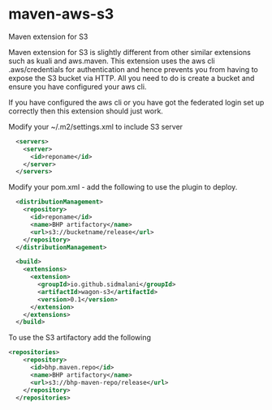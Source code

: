 # maven-aws-s3
Maven extension for S3

Maven extension for S3 is slightly different from other similar extensions such as kuali and aws.maven.
This extension uses the aws cli .aws/credentials for authentication and hence prevents you from having to expose the S3 bucket via HTTP. All you need to do is create a bucket and ensure you have configured your aws cli.

If you have configured the aws cli or you have got the federated login set up correctly then this extension should just work.

Modify your ~/.m2/settings.xml to include S3 server

```xml
  <servers>
    <server>
      <id>reponame</id>
    </server> 
  </servers>
```

Modify your pom.xml - add the following to use the plugin to deploy.

```xml
  <distributionManagement>
    <repository>
      <id>reponame</id>
      <name>BHP artifactory</name>
      <url>s3://bucketname/release</url>
    </repository>
  </distributionManagement>

  <build>
    <extensions>
      <extension>
        <groupId>io.github.sidmalani</groupId>
        <artifactId>wagon-s3</artifactId>
        <version>0.1</version>
      </extension>
    </extensions>
  </build>
```

To use the S3 artifactory add the following

```xml
<repositories>
    <repository>
      <id>bhp.maven.repo</id>
      <name>BHP artifactory</name>
      <url>s3://bhp-maven-repo/release</url>
    </repository>
  </repositories>
```
